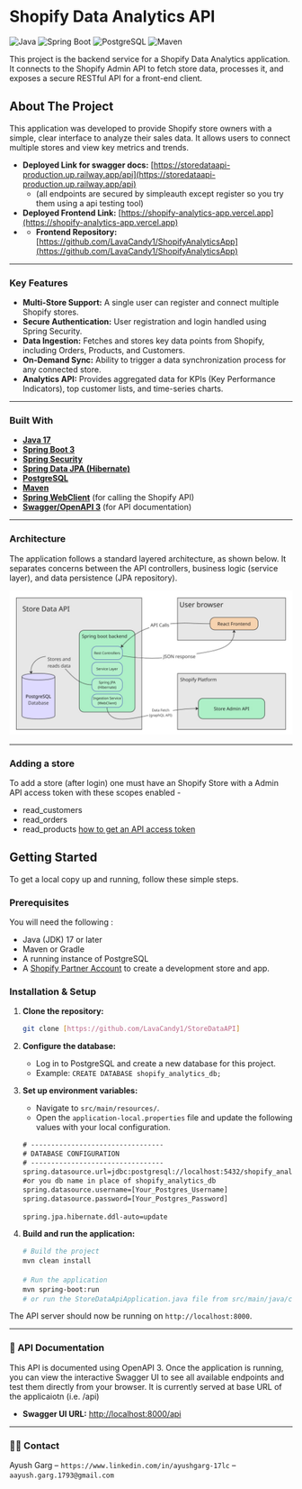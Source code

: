 # Shopify Data Analytics API

![Java](https://img.shields.io/badge/Java-17-yellow?style=plastic&link=https%3A%2F%2Fwww.oracle.com%2Fjava%2Ftechnologies%2Fjavase%2Fjdk17-archive-downloads.html)
![Spring Boot](https://img.shields.io/badge/Spring_Boot-3.x-brightgreen?style=plastic&link=https%3A%2F%2Fspring.io%2Fprojects%2Fspring-boot)
![PostgreSQL](https://img.shields.io/badge/PostgreSQL-15-blue?style=plastic&link=https%3A%2F%2Fwww.postgresql.org%2F)
![Maven](https://img.shields.io/badge/Maven-4.0-red?style=plastic&link=https%3A%2F%2Fmaven.apache.org%2F)

This project is the backend service for a Shopify Data Analytics application. It connects to the Shopify Admin API to fetch store data, processes it, and exposes a secure RESTful API for a front-end client.

## About The Project

This application was developed to provide Shopify store owners with a simple, clear interface to analyze their sales data. It allows users to connect multiple stores and view key metrics and trends.

- **Deployed Link for swagger docs:** [https://storedataapi-production.up.railway.app/api](https://storedataapi-production.up.railway.app/api)
    - (all endpoints are secured by simpleauth except register so you try them using a api testing tool) 
- **Deployed Frontend Link:** [https://shopify-analytics-app.vercel.app](https://shopify-analytics-app.vercel.app)
- - **Frontend Repository:** [https://github.com/LavaCandy1/ShopifyAnalyticsApp](https://github.com/LavaCandy1/ShopifyAnalyticsApp)

---

###  Key Features

- **Multi-Store Support:** A single user can register and connect multiple Shopify stores.
- **Secure Authentication:** User registration and login handled using Spring Security.
- **Data Ingestion:** Fetches and stores key data points from Shopify, including Orders, Products, and Customers.
- **On-Demand Sync:** Ability to trigger a data synchronization process for any connected store.
- **Analytics API:** Provides aggregated data for KPIs (Key Performance Indicators), top customer lists, and time-series charts.

---

###  Built With

- **[Java 17](https://www.oracle.com/java/technologies/javase/jdk17-archive-downloads.html)**
- **[Spring Boot 3](https://spring.io/projects/spring-boot)**
- **[Spring Security](https://spring.io/projects/spring-security)**
- **[Spring Data JPA (Hibernate)](https://spring.io/projects/spring-data-jpa)**
- **[PostgreSQL](https://www.postgresql.org/)**
- **[Maven](https://maven.apache.org/)**
- **[Spring WebClient](https://docs.spring.io/spring-framework/docs/current/reference/html/web-reactive.html#webflux-client)** (for calling the Shopify API)
- **[Swagger/OpenAPI 3](https://swagger.io/)** (for API documentation)

---

### Architecture

The application follows a standard layered architecture, as shown below. It separates concerns between the API controllers, business logic (service layer), and data persistence (JPA repository).

![Architecture Diagram](./Design.jpg)

---

### Adding a store
To add a store (after login) one must have an Shopify Store with a Admin API access token with these scopes enabled - 
 - read_customers
 - read_orders
 - read_products
[how to get an API access token](https://www.shopify.com/partners/blog/17056443-how-to-generate-a-shopify-api-token)

## Getting Started

To get a local copy up and running, follow these simple steps.

### Prerequisites

You will need the following :

- Java (JDK) 17 or later
- Maven or Gradle
- A running instance of PostgreSQL
- A [Shopify Partner Account](https://www.shopify.com/partners) to create a development store and app.

### Installation & Setup

1.  **Clone the repository:**

    ```sh
    git clone [https://github.com/LavaCandy1/StoreDataAPI]
    ```

2.  **Configure the database:**

    - Log in to PostgreSQL and create a new database for this project.
    - Example: `CREATE DATABASE shopify_analytics_db;`

3.  **Set up environment variables:**

    - Navigate to `src/main/resources/`.
    - Open the `application-local.properties` file and update the following values with your local configuration.

    ```properties
    # ---------------------------------
    # DATABASE CONFIGURATION
    # ---------------------------------
    spring.datasource.url=jdbc:postgresql://localhost:5432/shopify_analytics_db #or you db name in place of shopify_analytics_db
    spring.datasource.username=[Your_Postgres_Username]
    spring.datasource.password=[Your_Postgres_Password]

    spring.jpa.hibernate.ddl-auto=update

    ```

4.  **Build and run the application:**

    ```sh
    # Build the project
    mvn clean install

    # Run the application
    mvn spring-boot:run
    # or run the StoreDataApiApplication.java file from src/main/java/com/AyushGarg/StoreDataapi/
    ```

The API server should now be running on `http://localhost:8000`.

---

### 📖 API Documentation

This API is documented using OpenAPI 3. Once the application is running, you can view the interactive Swagger UI to see all available endpoints and test them directly from your browser. It is currently served at base URL of the applicaiotn (i.e. /api)

- **Swagger UI URL:** [http://localhost:8000/api](http://localhost:8000/api)

---

### 🧑‍💻 Contact

Ayush Garg – `https://www.linkedin.com/in/ayushgarg-17lc` – `aayush.garg.1793@gmail.com`
